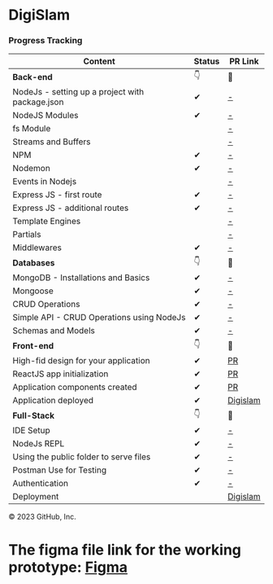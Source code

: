 # DigiSlam

### Progress Tracking

| Content                                         | Status | PR Link                                                   |
| ----------------------------------------------- | ------ | --------------------------------------------------------- |
| **Back-end**                                    | 👇     | 🔗                                                        |
| NodeJs - setting up a project with package.json | ✔      | [-](#)                                                    |
| NodeJS Modules                                  | ✔      | [-](#)                                                    |
| fs Module                                       |        | [-](#)                                                    |
| Streams and Buffers                             |        | [-](#)                                                    |
| NPM                                             | ✔      | [-](#)                                                    |
| Nodemon                                         | ✔      | [-](#)                                                    |
| Events in Nodejs                                |        | [-](#)                                                    |
| Express JS - first route                        | ✔      | [-](#)                                                    |
| Express JS - additional routes                  | ✔      | [-](#)                                                    |
| Template Engines                                |        | [-](#)                                                    |
| Partials                                        |        | [-](#)                                                    |
| Middlewares                                     | ✔      | [-](#)                                                    |
| **Databases**                                   | 👇     | 🔗                                                        |
| MongoDB - Installations and Basics              | ✔      | [-](#)                                                    |
| Mongoose                                        | ✔      | [-](#)                                                    |
| CRUD Operations                                 | ✔      | [-](#)                                                    |
| Simple API - CRUD Operations using NodeJs       | ✔      | [-](#)                                                    |
| Schemas and Models                              | ✔      | [-](#)                                                    |
| **Front-end**                                   | 👇     | 🔗                                                        |
| High-fid design for your application            | ✔      | [PR](https://github.com/kalviumcommunity/DigiSlam/pull/3) |
| ReactJS app initialization                      | ✔      | [PR](https://github.com/kalviumcommunity/DigiSlam/pull/2) |
| Application components created                  | ✔      | [PR](https://github.com/kalviumcommunity/DigiSlam/pull/2) |
| Application deployed                            | ✔      | [Digislam](digislam.pages.dev)                            |
| **Full-Stack**                                  | 👇     | 🔗                                                        |
| IDE Setup                                       | ✔      | [-](#)                                                    |
| NodeJs REPL                                     | ✔      | [-](#)                                                    |
| Using the public folder to serve files          | ✔      | [-](#)                                                    |
| Postman Use for Testing                         | ✔      | [-](#)                                                    |
| Authentication                                  | ✔      | [-](#)                                                    |
| Deployment                                      |        | [Digislam](digislam.pages.dev)                            |

© 2023 GitHub, Inc.

# The figma file link for the working prototype: [Figma](https://www.figma.com/file/bdPosMF7k9aaGOibeHMIf6/Capstone-Project-Design?node-id=0%3A1&t=StlKHhkOUXFe3djq-1)
